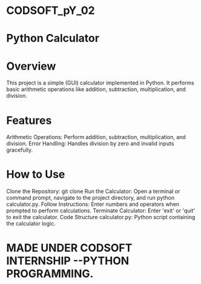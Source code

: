 # CODSOFT_pY_02
# Python Calculator
# Overview
This project is a simple (GUI) calculator implemented in Python. It performs basic arithmetic operations like addition, subtraction, multiplication, and division.

# Features
Arithmetic Operations: Perform addition, subtraction, multiplication, and division.
Error Handling: Handles division by zero and invalid inputs gracefully.
# How to Use
Clone the Repository: git clone <repository-url>
Run the Calculator: Open a terminal or command prompt, navigate to the project directory, and run python calculator.py.
Follow Instructions: Enter numbers and operators when prompted to perform calculations.
Terminate Calculator: Enter 'exit' or 'quit' to exit the calculator.
Code Structure
calculator.py: Python script containing the calculator logic.

# MADE UNDER CODSOFT INTERNSHIP --PYTHON PROGRAMMING.
